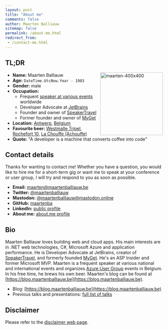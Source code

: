 ```yaml
---
layout: post
title: "About me"
comments: false
author: Maarten Balliauw
sitemap: false
permalink: /about-me.html
redirect_from:
 - /contact-me.html
---
```


## TL;DR

<a href="/images/avatars/maarten-2018-400x400.jpg"><img width="200" height="200" title="maarten-400x400" align="right" style="border: 0px currentColor; border-image: none; padding-top: 0px; padding-right: 0px; padding-left: 0px; float: right; display: inline; background-image: none;" alt="maarten-400x400" src="/images/avatars/maarten-2018-800x800.jpg" border="0"></a>

* **Name:** Maarten Balliauw
* **Age:** `DateTime.UtcNow.Year - 1983`
* **Gender:** male
* **Occupation:**
	* Frequent [speaker at various events](/talks-presentations.html) worldwide
	* Developer Advocate at [JetBrains](https://www.jetbrains.com/)
	* Founder and owner of [SpeakerTravel](https://www.speaker.travel/)
	* Former founder and owner of [MyGet](https://www.myget.org/)
* **Location:** [Antwerp](https://en.wikipedia.org/wiki/Antwerp/), [Belgium](https://en.wikipedia.org/wiki/Belgium)
* **Favourite beer:** [Westmalle Tripel](https://www.trappistwestmalle.be/en/page/tripel.aspx), [Rochefort 10](https://en.wikipedia.org/wiki/Brasserie_de_Rochefort), [La Chouffe (Achouffe)](https://en.wikipedia.org/wiki/Brasserie_d%27Achouffe)
* **Quote:** "A developer is a machine that converts coffee into code"

## Contact details

Thanks for wanting to contact me! Whether you have a question, you would like to hire me for a short-term gig or want me to speak at your conference or user group, I will try and respond to you as soon as possible.

* **Email:** [maarten@maartenballiauw.be](mailto:maarten@maartenballiauw.be)
* **Twitter:** [@maartenballiauw](https://twitter.com/maartenballiauw)
* **Mastodon:** [@maartenballiauw@mastodon.online](https://mastodon.online/@maartenballiauw)
* **GitHub:** [maartenba](https://github.com/maartenba)
* **LinkedIn:** [public profile](https://www.linkedin.com/in/maartenballiauw)
* **About me:** [about.me profile](https://about.me/maartenballiauw)

## Bio

Maarten Balliauw loves building web and cloud apps. His main interests are in .NET web technologies, C#, Microsoft Azure and application performance. He is Developer Advocate at JetBrains, creator of [SpeakerTravel](https://www.speaker.travel/), and formerly founded [MyGet](https://www.myget.org/). He's an ASP Insider and former Microsoft MVP. Maarten is a frequent speaker at various national and international events and organizes [Azure User Group](https://www.azug.be) events in Belgium. In his free time, he brews his own beer. Maarten's blog can be found at [https://blog.maartenballiauw.be](https://blog.maartenballiauw.be).

* Blog: [https://blog.maartenballiauw.be](https://blog.maartenballiauw.be)
* Previous talks and presentations: [full list of talks](/talks-presentations.html)

## Disclaimer

Please refer to the [disclaimer web page](/disclaimer.html).
